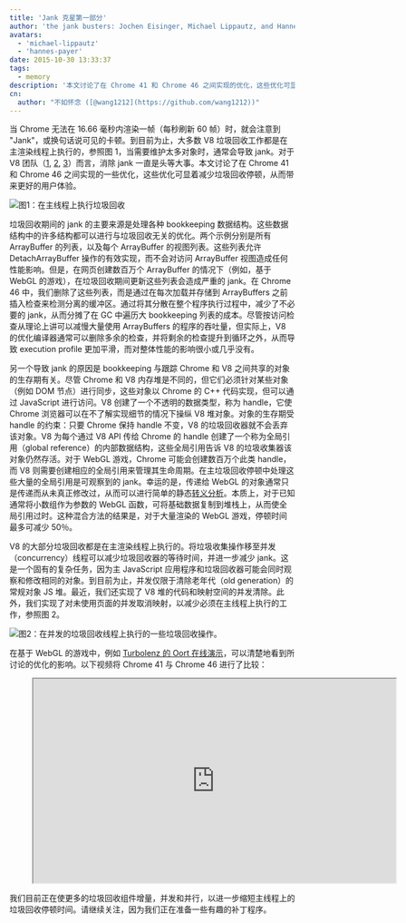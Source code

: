 ```yaml
---
title: 'Jank 克星第一部分'
author: 'the jank busters: Jochen Eisinger, Michael Lippautz, and Hannes Payer'
avatars:
  - 'michael-lippautz'
  - 'hannes-payer'
date: 2015-10-30 13:33:37
tags:
  - memory
description: '本文讨论了在 Chrome 41 和 Chrome 46 之间实现的优化，这些优化可显著减少垃圾回收的停顿时间，从而带来更好的用户体验。'
cn:
  author: "不如怀念 ([@wang1212](https://github.com/wang1212))"
---
```

当 Chrome 无法在 16.66 毫秒内渲染一帧（每秒刷新 60 帧）时，就会注意到 "Jank"，或换句话说可见的卡顿。到目前为止，大多数 V8 垃圾回收工作都是在主渲染线程上执行的，参照图 1，当需要维护太多对象时，通常会导致 jank。对于 V8 团队（[1](https://blog.chromium.org/2011/11/game-changer-for-interactive.html), [2](https://www.youtube.com/watch?v=3vPOlGRH6zk), [3](/blog/free-garbage-collection)）而言，消除 jank 一直是头等大事。本文讨论了在 Chrome 41 和 Chrome 46 之间实现的一些优化，这些优化可显着减少垃圾回收停顿，从而带来更好的用户体验。

![图1：在主线程上执行垃圾回收](/_img/jank-busters/gc-main-thread.png)

垃圾回收期间的 jank 的主要来源是处理各种 bookkeeping 数据结构。这些数据结构中的许多结构都可以进行与垃圾回收无关的优化。两个示例分别是所有 ArrayBuffer 的列表，以及每个 ArrayBuffer 的视图列表。这些列表允许 DetachArrayBuffer 操作的有效实现，而不会对访问 ArrayBuffer 视图造成任何性能影响。但是，在网页创建数百万个 ArrayBuffer 的情况下（例如，基于 WebGL 的游戏），在垃圾回收期间更新这些列表会造成严重的 jank。在 Chrome 46 中，我们删除了这些列表，而是通过在每次加载并存储到 ArrayBuffers 之前插入检查来检测分离的缓冲区。通过将其分散在整个程序执行过程中，减少了不必要的 jank，从而分摊了在 GC 中遍历大 bookkeeping 列表的成本。尽管按访问检查从理论上讲可以减慢大量使用 ArrayBuffers 的程序的吞吐量，但实际上，V8 的优化编译器通常可以删除多余的检查，并将剩余的检查提升到循环之外，从而导致 execution profile 更加平滑，而对整体性能的影响很小或几乎没有。

另一个导致 jank 的原因是 bookkeeping 与跟踪 Chrome 和 V8 之间共享的对象的生存期有关。尽管 Chrome 和 V8 内存堆是不同的，但它们必须针对某些对象（例如 DOM 节点）进行同步，这些对象以 Chrome 的 C++ 代码实现，但可以通过 JavaScript 进行访问。V8 创建了一个不透明的数据类型，称为 handle，它使 Chrome 浏览器可以在不了解实现细节的情况下操纵 V8 堆对象。对象的生存期受 handle 的约束：只要 Chrome 保持 handle 不变，V8 的垃圾回收器就不会丢弃该对象。V8 为每个通过 V8 API 传给 Chrome 的 handle 创建了一个称为全局引用（global reference）的内部数据结构，这些全局引用告诉 V8 的垃圾收集器该对象仍然存活。对于 WebGL 游戏，Chrome 可能会创建数百万个此类 handle，而 V8 则需要创建相应的全局引用来管理其生命周期。在主垃圾回收停顿中处理这些大量的全局引用是可观察到的 jank。幸运的是，传递给 WebGL 的对象通常只是传递而从未真正修改过，从而可以进行简单的静态[转义分析](https://en.wikipedia.org/wiki/Escape_analysis)。本质上，对于已知通常将小数组作为参数的 WebGL 函数，可将基础数据复制到堆栈上，从而使全局引用过时。这种混合方法的结果是，对于大量渲染的 WebGL 游戏，停顿时间最多可减少 50％。

V8 的大部分垃圾回收都是在主渲染线程上执行的。将垃圾收集操作移至并发（concurrency）线程可以减少垃圾回收器的等待时间，并进一步减少 jank。这是一个固有的复杂任务，因为主 JavaScript 应用程序和垃圾回收器可能会同时观察和修改相同的对象。到目前为止，并发仅限于清除老年代（old generation）的常规对象 JS 堆。最近，我们还实现了 V8 堆的代码和映射空间的并发清除。此外，我们实现了对未使用页面的并发取消映射，以减少必须在主线程上执行的工作，参照图 2。

![图2：在并发的垃圾回收线程上执行的一些垃圾回收操作。](/_img/jank-busters/gc-concurrent-threads.png)

在基于 WebGL 的游戏中，例如 [Turbolenz 的 Oort 在线演示](http://oortonline.gl/)，可以清楚地看到所讨论的优化的影响。以下视频将 Chrome 41 与 Chrome 46 进行了比较：

<figure>
  <div class="video video-16:9">
    <iframe src="https://www.youtube.com/embed/PgrCJpbTs9I" width="640" height="360" loading="lazy"></iframe>
  </div>
</figure>

我们目前正在使更多的垃圾回收组件增量，并发和并行，以进一步缩短主线程上的垃圾回收停顿时间。请继续关注，因为我们正在准备一些有趣的补丁程序。
